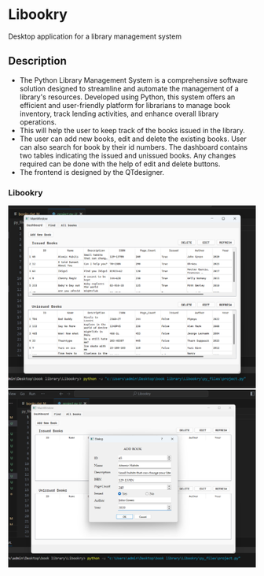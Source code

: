 # Libookry
Desktop application for a library management system 

## Description
* The Python Library Management System is a comprehensive software solution designed to streamline and automate the management of a library's resources. Developed using Python, this system offers an efficient and user-friendly platform for librarians to manage book inventory, track lending activities, and enhance overall library operations.
* This will help the user to keep track of the books issued in the library. 
* The user can add new books, edit and delete the existing books. User can also search for book by their id numbers. The dashboard contains two tables indicating the issued and unissued books. Any changes required can be done with the help of edit and delete buttons.
* The frontend is designed by the QTdesigner.

### Libookry
![Result](https://github.com/Shruti2511/Libookry/blob/main/result-images/dashboard_data.png)
![Result](https://github.com/Shruti2511/Libookry/blob/main/result-images/addbooks.png)
